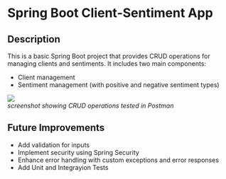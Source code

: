 # Spring Boot Client-Sentiment App

## Description
This is a basic Spring Boot project that provides CRUD operations for managing clients and sentiments.
It includes two main components:
- Client management
- Sentiment management (with positive and negative sentiment types)

<img src="https://github.com/user-attachments/assets/d47c933e-a5b4-4bc7-a998-a4d1872b0402"><br>
*screenshot showing CRUD operations tested in Postman*

## Future Improvements
- Add validation for inputs
- Implement security using Spring Security
- Enhance error handling with custom exceptions and error responses
- Add Unit and Integrayion Tests
